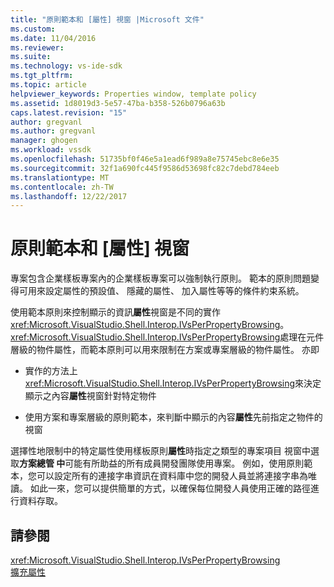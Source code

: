 ```yaml
---
title: "原則範本和 [屬性] 視窗 |Microsoft 文件"
ms.custom: 
ms.date: 11/04/2016
ms.reviewer: 
ms.suite: 
ms.technology: vs-ide-sdk
ms.tgt_pltfrm: 
ms.topic: article
helpviewer_keywords: Properties window, template policy
ms.assetid: 1d8019d3-5e57-47ba-b358-526b0796a63b
caps.latest.revision: "15"
author: gregvanl
ms.author: gregvanl
manager: ghogen
ms.workload: vssdk
ms.openlocfilehash: 51735bf0f46e5a1ead6f989a8e75745ebc8e6e35
ms.sourcegitcommit: 32f1a690fc445f9586d53698fc82c7debd784eeb
ms.translationtype: MT
ms.contentlocale: zh-TW
ms.lasthandoff: 12/22/2017
---
```

# <a name="template-policy-and-the-properties-window"></a>原則範本和 [屬性] 視窗
專案包含企業樣板專案內的企業樣板專案可以強制執行原則。 範本的原則問題變得可用來設定屬性的預設值、 隱藏的屬性、 加入屬性等等的條件約束系統。  
  
 使用範本原則來控制顯示的資訊**屬性**視窗是不同的實作<xref:Microsoft.VisualStudio.Shell.Interop.IVsPerPropertyBrowsing>。 <xref:Microsoft.VisualStudio.Shell.Interop.IVsPerPropertyBrowsing>處理在元件層級的物件屬性，而範本原則可以用來限制在方案或專案層級的物件屬性。 亦即  
  
-   實作的方法上<xref:Microsoft.VisualStudio.Shell.Interop.IVsPerPropertyBrowsing>來決定顯示之內容**屬性**視窗針對特定物件  
  
-   使用方案和專案層級的原則範本，來判斷中顯示的內容**屬性**先前指定之物件的視窗  
  
 選擇性地限制中的特定屬性使用樣板原則**屬性**時指定之類型的專案項目 視窗中選取**方案總管 中**可能有所助益的所有成員開發團隊使用專案。 例如，使用原則範本，您可以設定所有的連接字串資訊在資料庫中您的開發人員並將連接字串為唯讀。 如此一來，您可以提供簡單的方式，以確保每位開發人員使用正確的路徑進行資料存取。  
  
## <a name="see-also"></a>請參閱  
 <xref:Microsoft.VisualStudio.Shell.Interop.IVsPerPropertyBrowsing>   
 [擴充屬性](../../extensibility/internals/extending-properties.md)